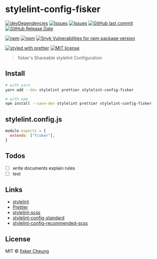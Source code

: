 # stylelint-config-fisker

[![devDependencies](https://img.shields.io/david/dev/stylelint-config-fisker.svg?style=flat-square)](https://david-dm.org/stylelint-config-fisker)
[![Issues](http://img.shields.io/github/issues/stylelint-config-fisker.svg?style=flat-square)](https://github.com/stylelint-config-fisker/issues)
[![Issues](https://img.shields.io/github/issues-pr/stylelint-config-fisker.svg?style=flat-square)](https://github.com/stylelint-config-fisker/pulls)
[![GitHub last commit](https://img.shields.io/github/last-commit/stylelint-config-fisker.svg?style=flat-square)](https://github.com/stylelint-config-fisker/commits)
[![GitHub Release Date](https://img.shields.io/github/release-date/stylelint-config-fisker.svg?style=flat-square)](https://github.com/stylelint-config-fisker/releases)

[![npm](https://img.shields.io/npm/v/stylelint-config-fisker.svg?style=flat-square)](https://www.npmjs.com/package/stylelint-config-fisker)
[![npm](https://img.shields.io/npm/dt/stylelint-config-fisker.svg?style=flat-square)](https://www.npmjs.com/package/stylelint-config-fisker)
[![Snyk Vulnerabilities for npm package version](https://img.shields.io/snyk/vulnerabilities/npm/stylelint-config-fisker.svg?style=flat-square)](https://snyk.io/vuln/npm:stylelint-config-fisker)

[![styled with prettier](https://img.shields.io/badge/styled_with-prettier-ff69b4.svg?style=flat-square)](https://github.com/prettier/prettier)
[![MIT license](https://img.shields.io/github/license/stylelint-config-fisker.svg?style=flat-square)](http://opensource.org/licenses/MIT)

> fisker's Shareable stylelint Configuration

## Install

```sh
# with yarn
yarn add --dev stylelint prettier stylelint-config-fisker

# with npm
npm install --save-dev stylelint prettier stylelint-config-fisker
```

## stylelint.config.js

```js
module.exports = {
  extends: ["fisker"],
}
```

## Todos

- [ ] write documents explain rules
- [ ] test

## Links

- [stylelint](https://stylelint.io/)
- [Prettier](https://prettier.io/)
- [stylelint-scss](https://github.com/kristerkari/stylelint-scss)
- [stylelint-config-standard](https://github.com/stylelint/stylelint-config-standard)
- [stylelint-config-recommended-scss](https://github.com/kristerkari/stylelint-config-recommended-scss)

## License

MIT © [fisker Cheung](https://www.fiskercheung.com/)
